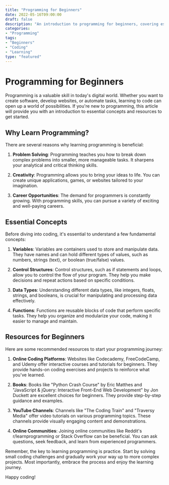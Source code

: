 ```yaml
---
title: "Programming for Beginners"
date: 2022-05-16T09:00:00
draft: false
description: "An introduction to programming for beginners, covering essential concepts and resources."
categories:
- "Programming"
tags:
- "Beginners"
- "Coding"
- "Learning"
type: "featured"
---
```


# Programming for Beginners

Programming is a valuable skill in today's digital world. Whether you want to create software, develop websites, or automate tasks, learning to code can open up a world of possibilities. If you're new to programming, this article will provide you with an introduction to essential concepts and resources to get started.

## Why Learn Programming?

There are several reasons why learning programming is beneficial:

1. **Problem Solving**: Programming teaches you how to break down complex problems into smaller, more manageable tasks. It sharpens your analytical and critical thinking skills.

2. **Creativity**: Programming allows you to bring your ideas to life. You can create unique applications, games, or websites tailored to your imagination.

3. **Career Opportunities**: The demand for programmers is constantly growing. With programming skills, you can pursue a variety of exciting and well-paying careers.

## Essential Concepts

Before diving into coding, it's essential to understand a few fundamental concepts:

1. **Variables**: Variables are containers used to store and manipulate data. They have names and can hold different types of values, such as numbers, strings (text), or boolean (true/false) values.

2. **Control Structures**: Control structures, such as if statements and loops, allow you to control the flow of your program. They help you make decisions and repeat actions based on specific conditions.

3. **Data Types**: Understanding different data types, like integers, floats, strings, and booleans, is crucial for manipulating and processing data effectively.

4. **Functions**: Functions are reusable blocks of code that perform specific tasks. They help you organize and modularize your code, making it easier to manage and maintain.

## Resources for Beginners

Here are some recommended resources to start your programming journey:

1. **Online Coding Platforms**: Websites like Codecademy, FreeCodeCamp, and Udemy offer interactive courses and tutorials for beginners. They provide hands-on coding exercises and projects to reinforce what you've learned.

2. **Books**: Books like "Python Crash Course" by Eric Matthes and "JavaScript & jQuery: Interactive Front-End Web Development" by Jon Duckett are excellent choices for beginners. They provide step-by-step guidance and examples.

3. **YouTube Channels**: Channels like "The Coding Train" and "Traversy Media" offer video tutorials on various programming topics. These channels provide visually engaging content and demonstrations.

4. **Online Communities**: Joining online communities like Reddit's r/learnprogramming or Stack Overflow can be beneficial. You can ask questions, seek feedback, and learn from experienced programmers.

Remember, the key to learning programming is practice. Start by solving small coding challenges and gradually work your way up to more complex projects. Most importantly, embrace the process and enjoy the learning journey.

Happy coding!
